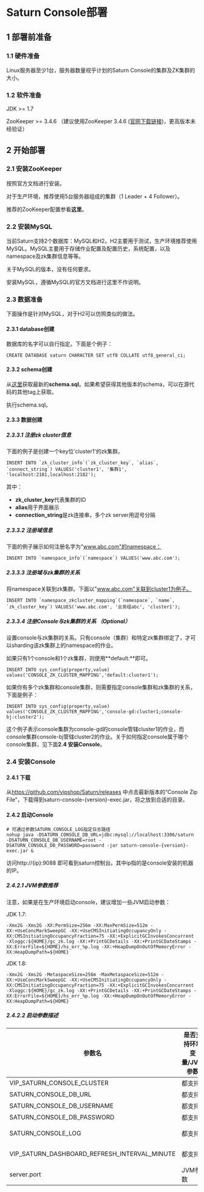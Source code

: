 # Saturn Console部署

## 1 部署前准备

### 1.1 硬件准备

Linux服务器至少1台，服务器数量视乎计划的Saturn Console的集群及ZK集群的大小。

### 1.2 软件准备

JDK  >= 1.7

ZooKeeper >= 3.4.6 （建议使用ZooKeeper 3.4.6 ([官网下载链接](https://archive.apache.org/dist/zookeeper/zookeeper-3.4.6/))，更高版本未经验证）

## 2 开始部署

### 2.1 安装ZooKeeper

按照官方文档进行安装。

对于生产环境，推荐使用5台服务器组成的集群（1 Leader + 4 Follower）。

推荐的ZooKeeper配置参看**这里**。

### 2.2 安装MySQL

当前Saturn支持2个数据库：MySQL和H2。H2主要用于测试，生产环境推荐使用MySQL。MySQL主要用于存储作业配置及配置历史，系统配置，以及namespace及zk集群信息等等。

关于MySQL的版本，没有任何要求。

安装MySQL，遵循MySQL的官方文档进行这里不作说明。

### 2.3 数据准备

下面操作是针对MySQL，对于H2可以仿照类似的做法。

#### 2.3.1 database创建

数据库的名字可以自行指定。下面是个例子：

```mysql
CREATE DATABASE saturn CHARACTER SET utf8 COLLATE utf8_general_ci;
```

#### 2.3.2 schema创建

从[这里](https://github.com/vipshop/Saturn/blob/develop/saturn-console/src/main/resources/db/mysql/schema.sql)获取最新的**schema.sql**。如果希望获得其他版本的schema，可以在源代码的其他tag上获取。

执行schema.sql。

#### 2.3.3 数据创建

##### 2.3.3.1 注册zk cluster信息

下面的例子是创建一个key位'cluster1'的zk集群。

```mysql
INSERT INTO `zk_cluster_info`(`zk_cluster_key`, `alias`, `connect_string`) VALUES('cluster1', '集群1', 'localhost:2181,localhost:2182');
```

其中：

* **zk_cluster_key**代表集群的ID
* **alias**用于界面展示
* **connection_string**是zk连接串，多个zk server用逗号分隔

##### 2.3.3.2 注册域信息

下面的例子展示如何注册名字为"www.abc.com"的namespace：

```mysql
INSERT INTO `namespace_info`(`namespace`) VALUES('www.abc.com');
```

##### 2.3.3.3 注册域与zk集群的关系

将namespace关联到zk集群。下面以"www.abc.com"关联到cluster1为例子。

```mysql
INSERT INTO `namespace_zkcluster_mapping`(`namespace`, `name`, `zk_cluster_key`) VALUES('www.abc.com', '业务组abc', 'cluster1');
```

##### 2.3.3.4 注册Console与zk集群的关系 （Optional）

设置console与zk集群的关系。只有console（集群）和特定zk集群绑定了，才可以sharding该zk集群上的namespace的作业。

如果只有1个console和1个zk集群，则使用**default:<zk-cluster-name>**即可。

```mysql
INSERT INTO sys_config(property,value) values('CONSOLE_ZK_CLUSTER_MAPPING','default:cluster1');
```

如果你有多个zk集群和console集群，则需要指定console集群和zk集群的关系，下面是例子：

```mysql
INSERT INTO sys_config(property,value) values('CONSOLE_ZK_CLUSTER_MAPPING','console-gd:cluster1;console-bj:cluster2');
```

这个例子表示console集群为console-gd的console管辖cluster1的作业，而console集群console-bj管辖cluster2的作业。关于如何指定console属于哪个console集群，见下面**2.4 安装Console**。

### 2.4 安装Console

#### 2.4.1 下载

从<https://github.com/vipshop/Saturn/releases> 中点击最新版本的“Console Zip File”，下载得到saturn-console-{version}-exec.jar，将之放到合适的目录。

#### 2.4.2 启动Console

```shell
# 可通过参数SATURN_CONSOLE_LOG指定日志路径
nohup java -DSATURN_CONSOLE_DB_URL=jdbc:mysql://localhost:3306/saturn -DSATURN_CONSOLE_DB_USERNAME=root -DSATURN_CONSOLE_DB_PASSWORD=password -jar saturn-console-{version}-exec.jar &
```

访问http://{ip}:9088 即可看到saturn控制台。其中ip指的是console安装的机器的IP。

##### 2.4.2.1 JVM参数推荐

注意，如果是在生产环境启动console，建议增加一些JVM启动参数：

JDK 1.7:

```shell
-Xmx2G -Xms2G -XX:PermSize=256m -XX:MaxPermSize=512m -XX:+UseConcMarkSweepGC -XX:+UseCMSInitiatingOccupancyOnly -XX:CMSInitiatingOccupancyFraction=75 -XX:+ExplicitGCInvokesConcurrent -Xloggc:${HOME}/gc_zk.log -XX:+PrintGCDetails -XX:+PrintGCDateStamps -XX:ErrorFile=${HOME}/hs_err_%p.log -XX:+HeapDumpOnOutOfMemoryError -XX:HeapDumpPath=${HOME}
```

JDK 1.8:
```shell
-Xmx2G -Xms2G -MetaspaceSize=256m -MaxMetaspaceSize=512m -XX:+UseConcMarkSweepGC -XX:+UseCMSInitiatingOccupancyOnly -XX:CMSInitiatingOccupancyFraction=75 -XX:+ExplicitGCInvokesConcurrent -Xloggc:${HOME}/gc_zk.log -XX:+PrintGCDetails -XX:+PrintGCDateStamps -XX:ErrorFile=${HOME}/hs_err_%p.log -XX:+HeapDumpOnOutOfMemoryError -XX:HeapDumpPath=${HOME}
```

##### 2.4.2.2 启动参数描述

| 参数名                                      | 是否支持环境变量/JVM参数 | 描述                                | 是否必须 |
| ---------------------------------------- | -------------- | --------------------------------- | ---- |
| VIP_SATURN_CONSOLE_CLUSTER               | 都支持            | Console集群id                       | N    |
| SATURN_CONSOLE_DB_URL                    | 都支持            | DB 连接url                          | Y    |
| SATURN_CONSOLE_DB_USERNAME               | 都支持            | DB用户名                             | Y    |
| SATURN_CONSOLE_DB_PASSWORD               | 都支持            | 密码                                | Y    |
| SATURN_CONSOLE_LOG                       | 都支持            | 日志目录。默认是/apps/logs/saturn_console | N    |
| VIP_SATURN_DASHBOARD_REFRESH_INTERVAL_MINUTE | 都支持            | Dashboard后台刷新频率，单位是分钟。默认值是1。      | N    |
| server.port | JVM参数           | 启动端口，默认9088      | N    |

